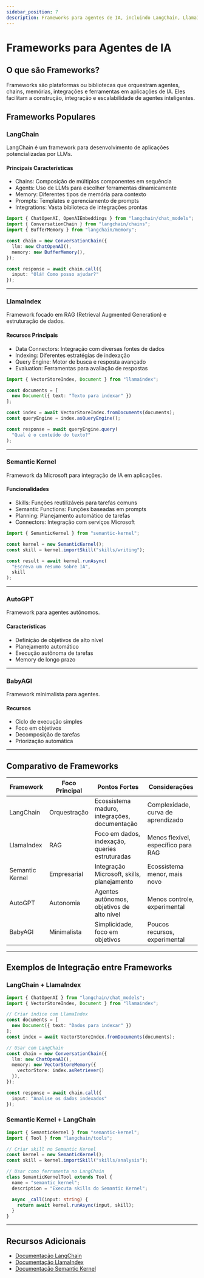 ```yaml
---
sidebar_position: 7
description: Frameworks para agentes de IA, incluindo LangChain, LlamaIndex, Semantic Kernel, AutoGPT, BabyAGI e comparativos.
---
```


# Frameworks para Agentes de IA

## O que são Frameworks?

Frameworks são plataformas ou bibliotecas que orquestram agentes, chains, memórias, integrações e ferramentas em aplicações de IA. Eles facilitam a construção, integração e escalabilidade de agentes inteligentes.

## Frameworks Populares

### LangChain
LangChain é um framework para desenvolvimento de aplicações potencializadas por LLMs.

#### Principais Características
- Chains: Composição de múltiplos componentes em sequência
- Agents: Uso de LLMs para escolher ferramentas dinamicamente
- Memory: Diferentes tipos de memória para contexto
- Prompts: Templates e gerenciamento de prompts
- Integrations: Vasta biblioteca de integrações prontas

```typescript
import { ChatOpenAI, OpenAIEmbeddings } from "langchain/chat_models";
import { ConversationChain } from "langchain/chains";
import { BufferMemory } from "langchain/memory";

const chain = new ConversationChain({
  llm: new ChatOpenAI(),
  memory: new BufferMemory(),
});

const response = await chain.call({
  input: "Olá! Como posso ajudar?"
});
```

---

### LlamaIndex
Framework focado em RAG (Retrieval Augmented Generation) e estruturação de dados.

#### Recursos Principais
- Data Connectors: Integração com diversas fontes de dados
- Indexing: Diferentes estratégias de indexação
- Query Engine: Motor de busca e resposta avançado
- Evaluation: Ferramentas para avaliação de respostas

```typescript
import { VectorStoreIndex, Document } from "llamaindex";

const documents = [
  new Document({ text: "Texto para indexar" })
];

const index = await VectorStoreIndex.fromDocuments(documents);
const queryEngine = index.asQueryEngine();

const response = await queryEngine.query(
  "Qual é o conteúdo do texto?"
);
```

---

### Semantic Kernel
Framework da Microsoft para integração de IA em aplicações.

#### Funcionalidades
- Skills: Funções reutilizáveis para tarefas comuns
- Semantic Functions: Funções baseadas em prompts
- Planning: Planejamento automático de tarefas
- Connectors: Integração com serviços Microsoft

```typescript
import { SemanticKernel } from "semantic-kernel";

const kernel = new SemanticKernel();
const skill = kernel.importSkill("skills/writing");

const result = await kernel.runAsync(
  "Escreva um resumo sobre IA",
  skill
);
```

---

### AutoGPT
Framework para agentes autônomos.

#### Características
- Definição de objetivos de alto nível
- Planejamento automático
- Execução autônoma de tarefas
- Memory de longo prazo

---

### BabyAGI
Framework minimalista para agentes.

#### Recursos
- Ciclo de execução simples
- Foco em objetivos
- Decomposição de tarefas
- Priorização automática

---

## Comparativo de Frameworks

| Framework      | Foco Principal | Pontos Fortes                                 | Considerações                  |
|---------------|---------------|-----------------------------------------------|--------------------------------|
| LangChain     | Orquestração   | Ecossistema maduro, integrações, documentação | Complexidade, curva de aprendizado |
| LlamaIndex    | RAG            | Foco em dados, indexação, queries estruturadas| Menos flexível, específico para RAG |
| Semantic Kernel| Empresarial   | Integração Microsoft, skills, planejamento    | Ecossistema menor, mais novo   |
| AutoGPT       | Autonomia      | Agentes autônomos, objetivos de alto nível    | Menos controle, experimental   |
| BabyAGI       | Minimalista    | Simplicidade, foco em objetivos               | Poucos recursos, experimental  |

---

## Exemplos de Integração entre Frameworks

### LangChain + LlamaIndex
```typescript
import { ChatOpenAI } from "langchain/chat_models";
import { VectorStoreIndex, Document } from "llamaindex";

// Criar índice com LlamaIndex
const documents = [
  new Document({ text: "Dados para indexar" })
];
const index = await VectorStoreIndex.fromDocuments(documents);

// Usar com LangChain
const chain = new ConversationChain({
  llm: new ChatOpenAI(),
  memory: new VectorStoreMemory({
    vectorStore: index.asRetriever()
  }),
});

const response = await chain.call({
  input: "Analise os dados indexados"
});
```

### Semantic Kernel + LangChain
```typescript
import { SemanticKernel } from "semantic-kernel";
import { Tool } from "langchain/tools";

// Criar skill no Semantic Kernel
const kernel = new SemanticKernel();
const skill = kernel.importSkill("skills/analysis");

// Usar como ferramenta no LangChain
class SemanticKernelTool extends Tool {
  name = "semantic_kernel";
  description = "Executa skills do Semantic Kernel";

  async _call(input: string) {
    return await kernel.runAsync(input, skill);
  }
}
```

---

## Recursos Adicionais
- [Documentação LangChain](https://js.langchain.com/docs)
- [Documentação LlamaIndex](https://docs.llamaindex.ai)
- [Documentação Semantic Kernel](https://learn.microsoft.com/semantic-kernel) 